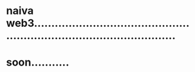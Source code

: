 # naiva web3..............................................................................................
# soon...........
